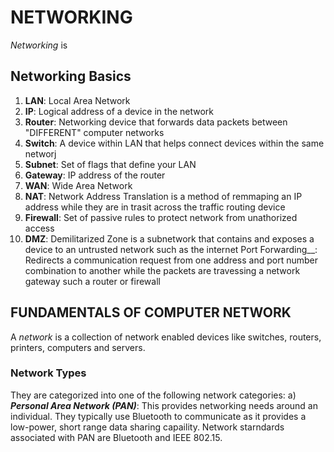 #     NETWORKING
*Networking* is 
## Networking Basics
1. __LAN__: Local Area Network
2. __IP__: Logical address of a device in the network
3. __Router__: Networking device that forwards data packets between "DIFFERENT" computer networks
4. __Switch__: A device within LAN that helps connect devices within the same networj
5. __Subnet__: Set of flags that define your LAN
6. __Gateway__: IP address of the router
7. __WAN__: Wide Area Network
8. __NAT__: Network Address Translation is a method of remmaping an IP address while they are in trasit across the traffic routing device
9. __Firewall__: Set of passive rules to protect network from unathorized access
10. __DMZ__: Demilitarized Zone is a subnetwork that contains and exposes a device to an untrusted network such as the internet
Port Forwarding__: Redirects a communication request from one address and port number combination to another while the packets are travessing a network gateway such a router or firewall

## FUNDAMENTALS OF COMPUTER NETWORK

A *network* is a collection of network enabled devices like switches, routers, printers, computers and servers.

### Network Types
They are categorized into one of the following network categories:
a) __*Personal Area Network (PAN)*__: This provides networking needs around an individual. They typically use Bluetooth to communicate as it provides a low-power, short range data sharing capaility. Network starndards associated with PAN are Bluetooth and IEEE 802.15.
